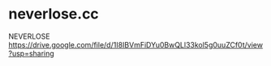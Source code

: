 # neverlose.cc 
NEVERLOSE 
https://drive.google.com/file/d/1I8IBVmFiDYu0BwQLl33kol5g0uuZCf0t/view?usp=sharing
